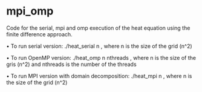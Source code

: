 # mpi_omp

Code for the serial, mpi and omp execution of the heat equation using the finite difference approach. 

• To run serial version: ./heat_serial n , where n is the size of the grid (n^2)

• To run OpenMP version: ./heat_omp n nthreads , where n is the size of the gris (n^2) and nthreads is the number of the threads

• To run MPI version with domain decomposition: ./heat_mpi n , where n is the size of the grid (n^2)
